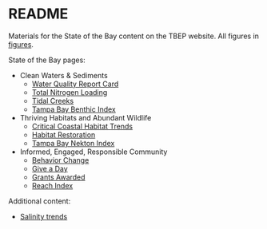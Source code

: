 # README

Materials for the State of the Bay content on the TBEP website.  All figures in [figures](figures/).

State of the Bay pages: 

* Clean Waters & Sediments
     * [Water Quality Report Card](https://tbep-tech.github.io/State-of-the-Bay/docs/water-quality-decision-matrix)
     * [Total Nitrogen Loading](https://tbep-tech.github.io/State-of-the-Bay/docs/total-nitrogen-loading)
     * [Tidal Creeks](https://tbep-tech.github.io/State-of-the-Bay/docs/tidal-creeks)
     * [Tampa Bay Benthic Index](https://tbep-tech.github.io/State-of-the-Bay/docs/tampa-bay-benthic-index)
* Thriving Habitats and Abundant Wildlife
     * [Critical Coastal Habitat Trends](https://tbep-tech.github.io/State-of-the-Bay/docs/critical-coastal-habitat-trends)
     * [Habitat Restoration](https://tbep-tech.github.io/State-of-the-Bay/docs/habitat-restoration)
     * [Tampa Bay Nekton Index](https://tbep-tech.github.io/State-of-the-Bay/docs/tampa-bay-nekton-index)
* Informed, Engaged, Responsible Community
     * [Behavior Change](https://tbep-tech.github.io/State-of-the-Bay/docs/behavior-change.html)
     * [Give a Day](https://tbep-tech.github.io/State-of-the-Bay/docs/give-a-day.html)
     * [Grants Awarded](https://tbep-tech.github.io/State-of-the-Bay/docs/grants-awarded.html)
     * [Reach Index](https://tbep-tech.github.io/State-of-the-Bay/docs/reach-index.html)
     
Additional content: 

* [Salinity trends](https://tbep-tech.github.io/State-of-the-Bay/docs/salinity-trends)
